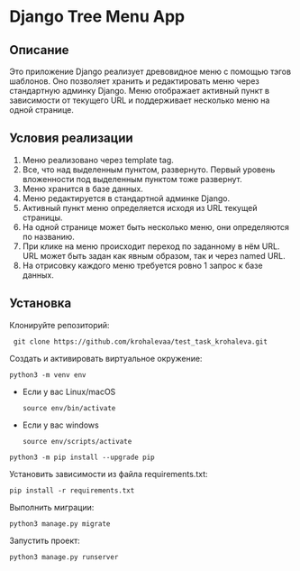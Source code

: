 # Django Tree Menu App

## Описание

Это приложение Django реализует древовидное меню с помощью тэгов шаблонов. Оно позволяет хранить и редактировать меню через стандартную админку Django. Меню отображает активный пункт в зависимости от текущего URL и поддерживает несколько меню на одной странице.

## Условия реализации

1. Меню реализовано через template tag.
2. Все, что над выделенным пунктом, развернуто. Первый уровень вложенности под выделенным пунктом тоже развернут.
3. Меню хранится в базе данных.
4. Меню редактируется в стандартной админке Django.
5. Активный пункт меню определяется исходя из URL текущей страницы.
6. На одной странице может быть несколько меню, они определяются по названию.
7. При клике на меню происходит переход по заданному в нём URL. URL может быть задан как явным образом, так и через named URL.
8. На отрисовку каждого меню требуется ровно 1 запрос к базе данных.

## Установка

Клонируйте репозиторий:

   ```
    git clone https://github.com/krohalevaa/test_task_krohaleva.git
   ```
   

Cоздать и активировать виртуальное окружение:

```
python3 -m venv env
```

* Если у вас Linux/macOS

    ```
    source env/bin/activate
    ```

* Если у вас windows

    ```
    source env/scripts/activate
    ```

```
python3 -m pip install --upgrade pip
```

Установить зависимости из файла requirements.txt:

```
pip install -r requirements.txt
```

Выполнить миграции:

```
python3 manage.py migrate
```

Запустить проект:

```
python3 manage.py runserver
```
